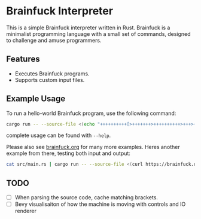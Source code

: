 # Brainfuck Interpreter

This is a simple Brainfuck interpreter written in Rust. Brainfuck is a minimalist programming language with a small set of commands, designed to challenge and amuse programmers.

## Features

- Executes Brainfuck programs.
- Supports custom input files.

## Example Usage

To run a hello-world Brainfuck program, use the following command:

```sh
cargo run -- --source-file <(echo "++++++++++[>+++++++>++++++++++>+++>+<<<<-]>++.>+.+++++++..+++.>++.<<+++++++++++++++.>.+++.------.--------.>+.>.")
```

complete usage can be found with `--help`.

Please also see [brainfuck.org](https://brainfuck.org/) for many more examples.
Heres another example from there, testing both input and output:

```sh
cat src/main.rs | cargo run -- --source-file <(curl https://brainfuck.org/head.b)
```

## TODO
- [ ] When parsing the source code, cache matching brackets.
- [ ] Bevy visualisaiton of how the machine is moving with controls and IO renderer